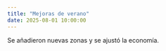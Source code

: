 ```yaml
---
title: "Mejoras de verano"
date: 2025-08-01 10:00:00
---
```

Se añadieron nuevas zonas y se ajustó la economía.

